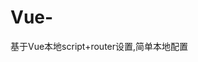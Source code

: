 # Vue-
基于Vue本地script+router设置,简单本地配置

<!-- 先引入 Vue -->  
<script src="https://unpkg.com/vue/dist/vue.js"></script>  

<!-- 引入组件库 -->  
<script src="https://unpkg.com/element-ui/lib/index.js"></script>  
<!-- 引入路由组件 -->  
<script src="https://unpkg.com/vue-router/dist/vue-router.js"></script>  
  
<script>  
    // 0. 如果使用模块化机制编程，導入Vue和VueRouter，要调用 Vue.use(VueRouter)  
    import xiaoxiXiangqing from 'xiaoxiXiangqing'  

  
  
    // 1. 定义（路由）组件。  
    // 可以从其他文件 import 进来  
    // const Foo = {  
    //     template: '<div>这里是路由出来的文字</div>'    
    // }  

    // 2. 定义路由    
    // 每个路由应该映射一个组件。 其中"component" 可以是  
    // 通过 Vue.extend() 创建的组件构造器，  
    // 或者，只是一个组件配置对象。  
    // 我们晚点再讨论嵌套路由。  
    const routes = [{  
        path: '/foo',  
        component: xiaoxiXiangqing  
    }]  
  
    // 3. 创建 router 实例，然后传 `routes` 配置  
    // 你还可以传别的配置参数, 不过先这么简单着吧。  
    const router = new VueRouter({  
        routes // （缩写）相当于 routes: routes  
    })  
  
    // 4. 创建和挂载根实例。  
    // 记得要通过 router 配置参数注入路由，  
    // 从而让整个应用都有路由功能  
  
    new Vue({  
  
        el: '#app',  
        data: function () {  
            return {  
                visible: false  
            }  
        },  
        methods: {  
            handleOpen(index) {  
                console.log("打开子菜单" + key);  
            },  
            handleClose(key) {  
                console.log("关闭子菜单" + key);  
            }  
        },  
        router  
    }).$mount('#app')   
</script>    
  
